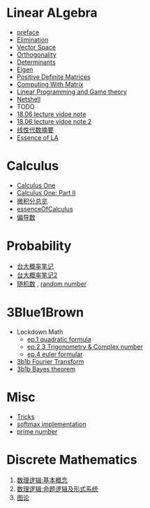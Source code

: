 <h2 id="bd8cfe5912b0bee7fd7d191afedf8995"></h2>


# Linear ALgebra

 - [preface](LinearAlgebra_preface.md) 
 - [Elimination](LinearAlgebra_MatricesandGaussianElimination.md)  
 - [Vector Space](LinearAlgebra_VectorSpace.md)  
 - [Orthogonality](LinearAlgebra_Orthogonality.md)
 - [Determinants](LinearAlgebra_Determinants.md) 
 - [Eigen](LinearAlgebra_Eigen.md)  
 - [Positive Definite Matrices](LinearAlgebra_PositiveDefiniteMatrices.md)
 - [Computing With Matrix](LinearAlgebra_Computing_With_Matrix.md)
 - [Linear Programming and Game theory](LinearAlgebra_Linear_Programming_and_Game_theory.md)
 - [Netshell](LinearAlgebra_Netshell.md)  
 - TODO
 - [18.06 lecture vidoe note](note_18.06.md) 
 - [18.06 lecture vidoe note 2](note_18.06_2.md) 
 - [线性代数摘要](LinearAlgebra.md) 
 - [Essence of LA](3blue1brown.md)


<h2 id="0349a55a6a70f89e604c28892ce24d82"></h2>


# Calculus

 - [Calculus One](CalculusOne.md) 
 - [Calculus One: Part II](CalculusOne_part2.md)
 - [微积分总览](微积分总览.md) 
 - [essenceOfCalculus](essenceOfCalculus.md )
 - [偏导数](partial_derivative.md)


<h2 id="0d2765b30694ee9f4fb7be2ae3b676dc"></h2>


# Probability 

 - [台大概率笔记](TaiwanU_probability.md)
 - [台大概率笔记2](TaiwanU_probability2.md) 
 - [随机数](Dev_Random.md) , [random number](random_number.md)


<h2 id="682352d7b7d88f46edac62cd97b58db1"></h2>


# 3Blue1Brown

- Lockdown Math
    - [ep.1 quadratic formula](3b1b_quadratic_formula.md)
    - [ep.2,3 Trigonometry & Complex number](3b1b_trigonometry.md)
    - [ep.4 euler formular](3b1b_euler_formula.md)
- [3b1b Fourier Transform](3b1b_fourier_transform.md)
- [3b1b Bayes theorem](bayes_theorem.md)

<h2 id="74248c725e00bf9fe04df4e35b249a19"></h2>


# Misc 

- [Tricks](Tricks.md)
- [softmax implementation](softmax.md)
- [prime number](math_prime.md)



<h2 id="d2bcb78d5ac194c66f434e9fbcb3565e"></h2>


# Discrete Mathematics

 1. [数理逻辑:基本概念](DiscreteMathematics.md)
 2. [数理逻辑:命题逻辑及形式系统](DiscreteMathematics_week2.md)
 3. [图论](DiscreteMathematics_Week7.md)
